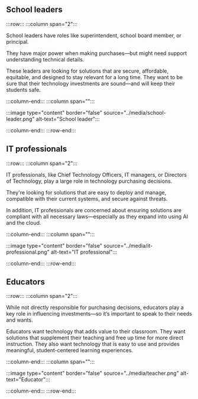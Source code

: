## School leaders

:::row:::
  :::column span="2":::

School leaders have roles like superintendent, school board member, or principal.

They have major power when making purchases—but might need support understanding technical details.

These leaders are looking for solutions that are secure, affordable, equitable, and designed to stay relevant for a long time. They want to be sure that their technology investments are sound—and will keep their students safe.

:::column-end:::
  :::column span="":::

:::image type="content" border="false" source="../media/school-leader.png" alt-text="School leader":::

:::column-end:::
:::row-end:::

## IT professionals

:::row:::
  :::column span="2":::

IT professionals, like Chief Technology Officers, IT managers, or Directors of Technology, play a large role in technology purchasing decisions.

They're looking for solutions that are easy to deploy and manage, compatible with their current systems, and secure against threats.

In addition, IT professionals are concerned about ensuring solutions are compliant with all necessary laws—especially as they expand into using AI and the cloud.

:::column-end:::
  :::column span="":::

:::image type="content" border="false" source="../media/it-professional.png" alt-text="IT professional":::

:::column-end:::
:::row-end:::

## Educators

:::row:::
  :::column span="2":::

While not directly responsible for purchasing decisions, educators play a key role in influencing investments—so it’s important to speak to their needs and wants.

Educators want technology that adds value to their classroom. They want solutions that supplement their teaching and free up time for more direct instruction. They also want technology that is easy to use and provides meaningful, student-centered learning experiences.

:::column-end:::
  :::column span="":::

:::image type="content" border="false" source="../media/teacher.png" alt-text="Educator":::

:::column-end:::
:::row-end:::
